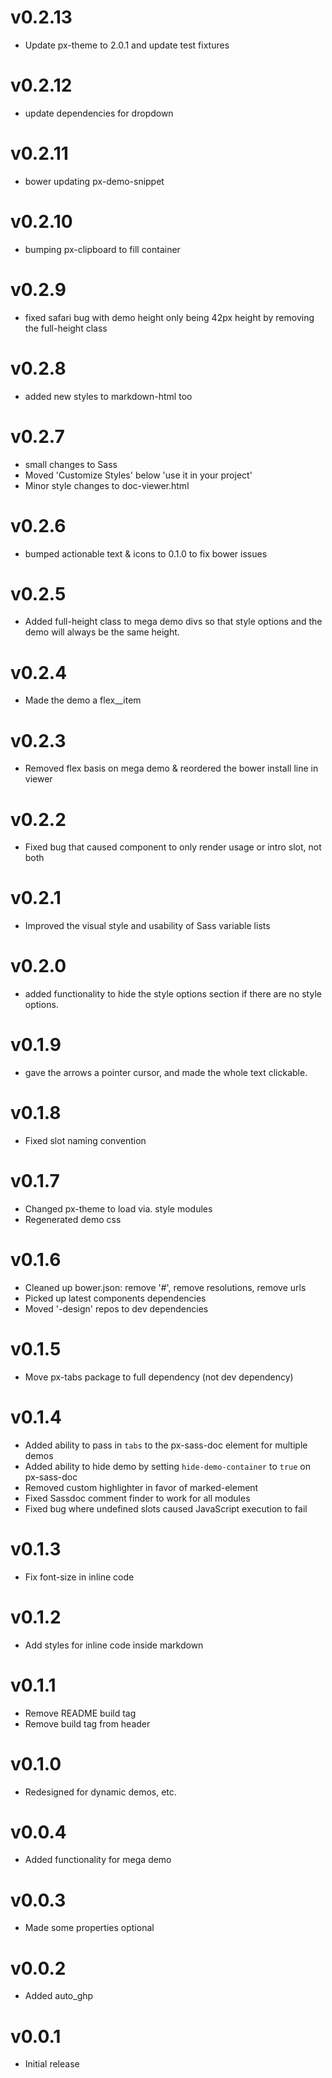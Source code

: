 v0.2.13
==================
* Update px-theme to 2.0.1 and update test fixtures

v0.2.12
==================
* update dependencies for dropdown


v0.2.11
==================
* bower updating px-demo-snippet


v0.2.10
==================
* bumping px-clipboard to fill container

v0.2.9
==================
*  fixed safari bug with demo height only being 42px height by removing the full-height class

v0.2.8
==================
*  added new styles to markdown-html too

v0.2.7
==================
* small changes to Sass
* Moved 'Customize Styles' below 'use it in your project'
* Minor style changes to doc-viewer.html

v0.2.6
==================
* bumped actionable text & icons to 0.1.0 to fix bower issues

v0.2.5
==================
* Added full-height class to mega demo divs so that style options and the demo will always be the same height.

v0.2.4
==================
* Made the demo a flex__item

v0.2.3
==================
* Removed flex basis on mega demo & reordered the bower install line in viewer

v0.2.2
==================
* Fixed bug that caused component to only render usage or intro slot, not both

v0.2.1
==================
* Improved the visual style and usability of Sass variable lists

v0.2.0
==================
* added functionality to hide the style options section if there are no style options.

v0.1.9
==================
* gave the arrows a pointer cursor, and made the whole text clickable.

v0.1.8
==================
* Fixed slot naming convention

v0.1.7
==================
* Changed px-theme to load via. style modules
* Regenerated demo css

v0.1.6
==================
* Cleaned up bower.json: remove '#', remove resolutions, remove urls
* Picked up latest components dependencies
* Moved '-design' repos to dev dependencies

v0.1.5
==================
* Move px-tabs package to full dependency (not dev dependency)

v0.1.4
==================
* Added ability to pass in `tabs` to the px-sass-doc element for multiple demos
* Added ability to hide demo by setting `hide-demo-container` to `true` on px-sass-doc
* Removed custom highlighter in favor of marked-element
* Fixed Sassdoc comment finder to work for all modules
* Fixed bug where undefined slots caused JavaScript execution to fail

v0.1.3
==================
* Fix font-size in inline code

v0.1.2
==================
* Add styles for inline code inside markdown

v0.1.1
==================
* Remove README build tag
* Remove build tag from header

v0.1.0
==================
* Redesigned for dynamic demos, etc.

v0.0.4
==================
* Added functionality for mega demo

v0.0.3
==================
* Made some properties optional

v0.0.2
==================
* Added auto_ghp

v0.0.1
==================
* Initial release
